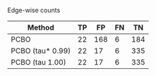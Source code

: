 Edge-wise counts

| Method           |   TP |   FP |   FN |   TN |
|------------------|------|------|------|------|
| PCBO             |   22 |  168 |    6 |  184 |
| PCBO (tau* 0.99) |   22 |   17 |    6 |  335 |
| PCBO (tau 1.00)  |   22 |   17 |    6 |  335 |
